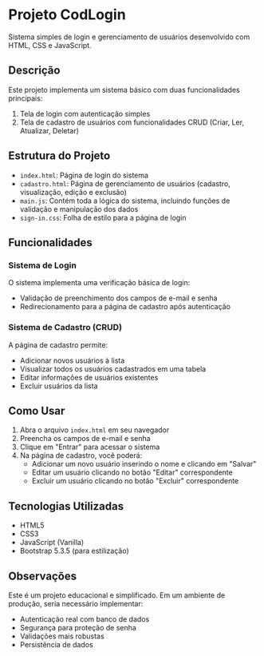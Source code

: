 # Projeto CodLogin

Sistema simples de login e gerenciamento de usuários desenvolvido com HTML, CSS e JavaScript.

## Descrição

Este projeto implementa um sistema básico com duas funcionalidades principais:
1. Tela de login com autenticação simples
2. Tela de cadastro de usuários com funcionalidades CRUD (Criar, Ler, Atualizar, Deletar)

## Estrutura do Projeto

- `index.html`: Página de login do sistema
- `cadastro.html`: Página de gerenciamento de usuários (cadastro, visualização, edição e exclusão)
- `main.js`: Contém toda a lógica do sistema, incluindo funções de validação e manipulação dos dados
- `sign-in.css`: Folha de estilo para a página de login

## Funcionalidades

### Sistema de Login

O sistema implementa uma verificação básica de login:
- Validação de preenchimento dos campos de e-mail e senha
- Redirecionamento para a página de cadastro após autenticação

### Sistema de Cadastro (CRUD)

A página de cadastro permite:
- Adicionar novos usuários à lista
- Visualizar todos os usuários cadastrados em uma tabela
- Editar informações de usuários existentes
- Excluir usuários da lista

## Como Usar

1. Abra o arquivo `index.html` em seu navegador
2. Preencha os campos de e-mail e senha
3. Clique em "Entrar" para acessar o sistema
4. Na página de cadastro, você poderá:
   - Adicionar um novo usuário inserindo o nome e clicando em "Salvar"
   - Editar um usuário clicando no botão "Editar" correspondente
   - Excluir um usuário clicando no botão "Excluir" correspondente

## Tecnologias Utilizadas

- HTML5
- CSS3
- JavaScript (Vanilla)
- Bootstrap 5.3.5 (para estilização)

## Observações

Este é um projeto educacional e simplificado. Em um ambiente de produção, seria necessário implementar:
- Autenticação real com banco de dados
- Segurança para proteção de senha
- Validações mais robustas
- Persistência de dados